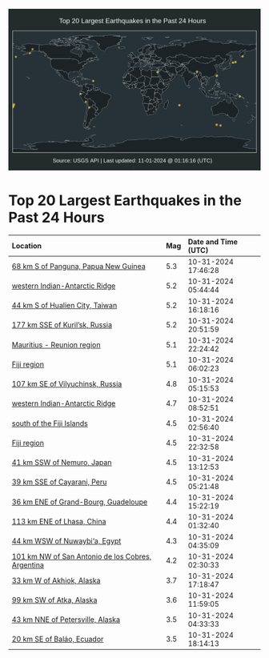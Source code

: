 ![Map](./map.png)

# Top 20 Largest Earthquakes in the Past 24 Hours

| Location | Mag | Date and Time (UTC) |
|:---|:---|:---|
| [68 km S of Panguna, Papua New Guinea](https://earthquake.usgs.gov/earthquakes/eventpage/us7000np8b) | 5.3 | 10-31-2024 17:46:28 |
| [western Indian-Antarctic Ridge](https://earthquake.usgs.gov/earthquakes/eventpage/us7000np5g) | 5.2 | 10-31-2024 05:44:44 |
| [44 km S of Hualien City, Taiwan](https://earthquake.usgs.gov/earthquakes/eventpage/us7000np7y) | 5.2 | 10-31-2024 16:18:16 |
| [177 km SSE of Kuril’sk, Russia](https://earthquake.usgs.gov/earthquakes/eventpage/us7000np96) | 5.2 | 10-31-2024 20:51:59 |
| [Mauritius - Reunion region](https://earthquake.usgs.gov/earthquakes/eventpage/us7000np9n) | 5.1 | 10-31-2024 22:24:42 |
| [Fiji region](https://earthquake.usgs.gov/earthquakes/eventpage/us7000np5i) | 5.1 | 10-31-2024 06:02:23 |
| [107 km SE of Vilyuchinsk, Russia](https://earthquake.usgs.gov/earthquakes/eventpage/us7000np59) | 4.8 | 10-31-2024 05:15:53 |
| [western Indian-Antarctic Ridge](https://earthquake.usgs.gov/earthquakes/eventpage/us7000np5x) | 4.7 | 10-31-2024 08:52:51 |
| [south of the Fiji Islands](https://earthquake.usgs.gov/earthquakes/eventpage/us7000np4w) | 4.5 | 10-31-2024 02:56:40 |
| [Fiji region](https://earthquake.usgs.gov/earthquakes/eventpage/us7000np9p) | 4.5 | 10-31-2024 22:32:58 |
| [41 km SSW of Nemuro, Japan](https://earthquake.usgs.gov/earthquakes/eventpage/us7000np6i) | 4.5 | 10-31-2024 13:12:53 |
| [39 km SSE of Cayarani, Peru](https://earthquake.usgs.gov/earthquakes/eventpage/us7000np5a) | 4.5 | 10-31-2024 05:21:48 |
| [36 km ENE of Grand-Bourg, Guadeloupe](https://earthquake.usgs.gov/earthquakes/eventpage/us7000np7m) | 4.4 | 10-31-2024 15:22:19 |
| [113 km ENE of Lhasa, China](https://earthquake.usgs.gov/earthquakes/eventpage/us7000np4h) | 4.4 | 10-31-2024 01:32:40 |
| [44 km WSW of Nuwaybi‘a, Egypt](https://earthquake.usgs.gov/earthquakes/eventpage/us7000np55) | 4.3 | 10-31-2024 04:35:09 |
| [101 km NW of San Antonio de los Cobres, Argentina](https://earthquake.usgs.gov/earthquakes/eventpage/us7000np4u) | 4.2 | 10-31-2024 02:30:33 |
| [33 km W of Akhiok, Alaska](https://earthquake.usgs.gov/earthquakes/eventpage/ak024e0p56du) | 3.7 | 10-31-2024 17:18:47 |
| [99 km SW of Atka, Alaska](https://earthquake.usgs.gov/earthquakes/eventpage/ak024e0lta0e) | 3.6 | 10-31-2024 11:59:05 |
| [43 km NNE of Petersville, Alaska](https://earthquake.usgs.gov/earthquakes/eventpage/ak024e0hhqaj) | 3.5 | 10-31-2024 04:33:33 |
| [20 km SE of Baláo, Ecuador](https://earthquake.usgs.gov/earthquakes/eventpage/us7000np8h) | 3.5 | 10-31-2024 18:14:13 |

